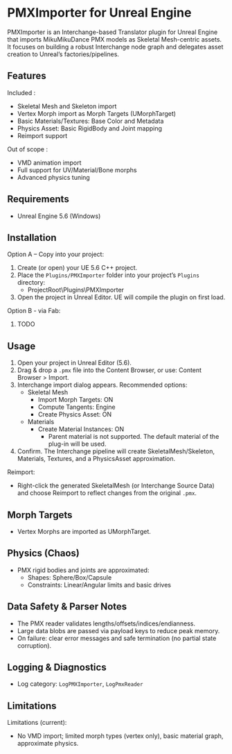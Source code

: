 ﻿# PMXImporter for Unreal Engine

PMXImporter is an Interchange-based Translator plugin for Unreal Engine that imports MikuMikuDance PMX models as Skeletal Mesh-centric assets. 
It focuses on building a robust Interchange node graph and delegates asset creation to Unreal’s factories/pipelines.


## Features
Included :
- Skeletal Mesh and Skeleton import
- Vertex Morph import as Morph Targets (UMorphTarget)
- Basic Materials/Textures: Base Color and Metadata
- Physics Asset: Basic RigidBody and Joint mapping
- Reimport support

Out of scope :
- VMD animation import
- Full support for UV/Material/Bone morphs
- Advanced physics tuning


## Requirements
- Unreal Engine 5.6 (Windows)


## Installation
Option A – Copy into your project:
1. Create (or open) your UE 5.6 C++ project.
2. Place the `Plugins/PMXImporter` folder into your project’s `Plugins` directory:
   - ProjectRoot\Plugins\PMXImporter
3. Open the project in Unreal Editor. UE will compile the plugin on first load.

Option B - via Fab:
1. TODO


## Usage
1. Open your project in Unreal Editor (5.6).
2. Drag & drop a `.pmx` file into the Content Browser, or use: Content Browser > Import.
3. Interchange import dialog appears. Recommended options:
   - Skeletal Mesh
     - Import Morph Targets: ON
     - Compute Tangents: Engine
     - Create Physics Asset: ON
   - Materials
     - Create Material Instances: ON
       - Parent material is not supported. The default material of the plug-in will be used.
4. Confirm. The Interchange pipeline will create SkeletalMesh/Skeleton, Materials, Textures, and a PhysicsAsset approximation.

Reimport:
- Right-click the generated SkeletalMesh (or Interchange Source Data) and choose Reimport to reflect changes from the original `.pmx`.


## Morph Targets
- Vertex Morphs are imported as UMorphTarget.


## Physics (Chaos)
- PMX rigid bodies and joints are approximated:
  - Shapes: Sphere/Box/Capsule
  - Constraints: Linear/Angular limits and basic drives


## Data Safety & Parser Notes
- The PMX reader validates lengths/offsets/indices/endianness.
- Large data blobs are passed via payload keys to reduce peak memory.
- On failure: clear error messages and safe termination (no partial state corruption).


## Logging & Diagnostics
- Log category: `LogPMXImporter`, `LogPmxReader`


## Limitations
Limitations (current):
- No VMD import; limited morph types (vertex only), basic material graph, approximate physics.

